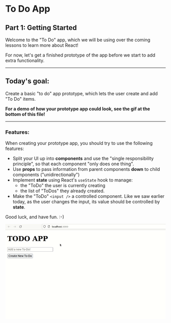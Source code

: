 # To Do App

## Part 1: Getting Started

Welcome to the "To Do" app, which we will be using over the coming lessons to learn more about React!

For now, let's get a finished prototype of the app before we start to add extra functionality.

---

## Today's goal: 

Create a basic "to do" app prototype, which lets the user create and add "To Do" items.

**For a demo of how your prototype app could look, see the gif at the bottom of this file!**

---

### Features:

When creating your prototype app, you should try to use the following features:

- Split your UI up into **components** and use the "single responsibility principle", so that each component "only does one thing".
- Use **props** to pass information from parent components **down** to child components ("unidirectionally")
- Implement **state** using React's `useState` hook to manage: 
    - the "ToDo" the user is currently creating
    - the list of "ToDos" they already created.
- Make the "ToDo" `<input />` a controlled component. Like we saw earlier today, as the user changes the input, its value should be controlled by **state**.

Good luck, and have fun. :-)

![Prototype app](./src/demo/todo-app-demo-1.gif)